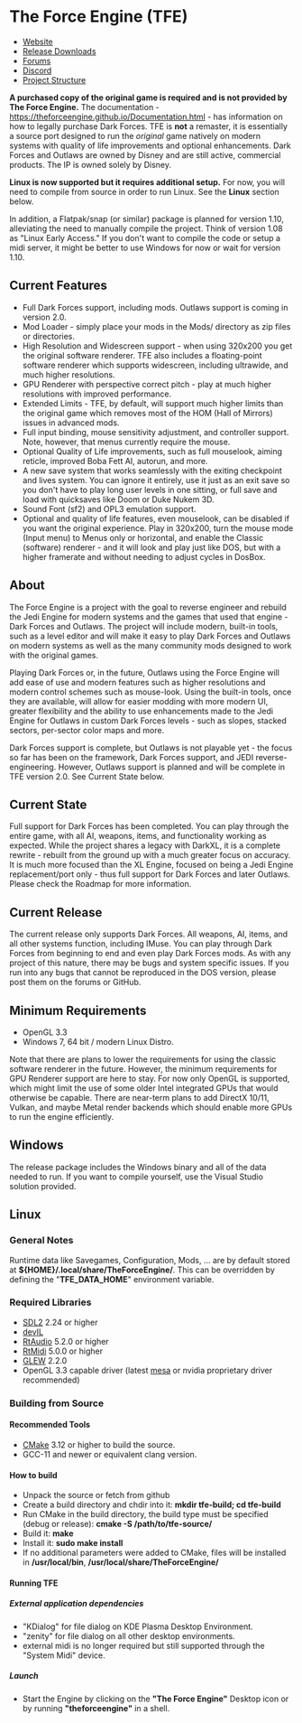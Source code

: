 # The Force Engine (TFE)
* [Website](https://theforceengine.github.io/)
* [Release Downloads](https://theforceengine.github.io/downloads.html)
* [Forums](https://the-force-engine.freeforums.net/)
* [Discord](https://discord.gg/hpsJnY9)
* [Project Structure](ProjectStructure.md)

**A purchased copy of the original game is required and is not provided by The Force Engine.** The documentation - https://theforceengine.github.io/Documentation.html - has information on how to legally purchase Dark Forces. TFE is **not** a remaster, it is essentially a source port designed to run the *original* game natively on modern systems with quality of life improvements and optional enhancements. Dark Forces and Outlaws are owned by Disney and are still active, commercial products. The IP is owned solely by Disney.

**Linux is now supported but it requires additional setup.** For now, you will need to compile from source in order to run Linux. See the **Linux** section below.

In addition, a Flatpak/snap (or similar) package is planned for version 1.10, alleviating the need to manually compile the project. Think of version 1.08 as "Linux Early Access." If you don't want to compile the code or setup a midi server, it might be better to use Windows for now or wait for version 1.10.

## Current Features
* Full Dark Forces support, including mods. Outlaws support is coming in version 2.0.
* Mod Loader - simply place your mods in the Mods/ directory as zip files or directories.
* High Resolution and Widescreen support - when using 320x200 you get the original software renderer. TFE also includes a floating-point software renderer which supports widescreen, including ultrawide, and much higher resolutions.
* GPU Renderer with perspective correct pitch - play at much higher resolutions with improved performance.
* Extended Limits - TFE, by default, will support much higher limits than the original game which removes most of the HOM (Hall of Mirrors) issues in advanced mods.
* Full input binding, mouse sensitivity adjustment, and controller support. Note, however, that menus currently require the mouse.
* Optional Quality of Life improvements, such as full mouselook, aiming reticle, improved Boba Fett AI, autorun, and more.
* A new save system that works seamlessly with the exiting checkpoint and lives system. You can ignore it entirely, use it just as an exit save so you don't have to play long user levels in one sitting, or full save and load with quicksaves like Doom or Duke Nukem 3D.
* Sound Font (sf2) and OPL3 emulation support.
* Optional and quality of life features, even mouselook, can be disabled if you want the original experience. Play in 320x200, turn the mouse mode (Input menu) to Menus only or horizontal, and enable the Classic (software) renderer - and it will look and play just like DOS, but with a higher framerate and without needing to adjust cycles in DosBox.

## About
The Force Engine is a project with the goal to reverse engineer and rebuild the Jedi Engine for modern systems and the games that used that engine - Dark Forces and Outlaws. The project will include modern, built-in tools, such as a level editor and will make it easy to play Dark Forces and Outlaws on modern systems as well as the many community mods designed to work with the original games.

Playing Dark Forces or, in the future, Outlaws using the Force Engine will add ease of use and modern features such as higher resolutions and modern control schemes such as mouse-look. Using the built-in tools, once they are available, will allow for easier modding with more modern UI, greater flexibility and the ability to use enhancements made to the Jedi Engine for Outlaws in custom Dark Forces levels - such as slopes, stacked sectors, per-sector color maps and more.

Dark Forces support is complete, but Outlaws is not playable yet - the focus so far has been on the framework, Dark Forces support, and JEDI reverse-engineering. However, Outlaws support is planned and will be complete in TFE version 2.0. See Current State below.

## Current State
Full support for Dark Forces has been completed. You can play through the entire game, with all AI, weapons, items, and functionality working as expected. While the project shares a legacy with DarkXL, it is a complete rewrite - rebuilt from the ground up with a much greater focus on accuracy. It is much more focused than the XL Engine, focused on being a Jedi Engine replacement/port only - thus full support for Dark Forces and later Outlaws. Please check the Roadmap for more information.

## Current Release
The current release only supports Dark Forces. All weapons, AI, items, and all other systems function, including IMuse. You can play through Dark Forces from beginning to end and even play Dark Forces mods. As with any project of this nature, there may be bugs and system specific issues. If you run into any bugs that cannot be reproduced in the DOS version, please post them on the forums or GitHub.

## Minimum Requirements
* OpenGL 3.3
* Windows 7, 64 bit / modern Linux Distro.

Note that there are plans to lower the requirements for using the classic software renderer in the future. However, the minimum requirements for GPU Renderer support are here to stay. For now only OpenGL is supported, which might limit the use of some older Intel integrated GPUs that would otherwise be capable. There are near-term plans to add DirectX 10/11, Vulkan, and maybe Metal render backends which should enable more GPUs to run the engine efficiently.

## Windows
The release package includes the Windows binary and all of the data needed to run. If you want to compile yourself, use the Visual Studio solution provided.

## Linux
### General Notes
Runtime data like Savegames, Configuration, Mods, ... are by default stored at __${HOME}/.local/share/TheForceEngine/__.
This can be overridden by defining the "__TFE_DATA_HOME__" environment variable.

### Required Libraries
* [SDL2](TheForceEngine/TFE_FrontEndUI/frontEndUi.cpp) 2.24 or higher
* [devIL](https://openil.sourceforge.net)
* [RtAudio](https://www.music.mcgill.ca/~gary/rtaudio/) 5.2.0 or higher
* [RtMidi](https://www.music.mcgill.ca/~gary/rtmidi/) 5.0.0 or higher
* [GLEW](http://glew.sourceforge.net/) 2.2.0
* OpenGL 3.3 capable driver (latest [mesa](https://www.mesa3d.org) or nvidia proprietary driver recommended)

### Building from Source
#### Recommended Tools
* [CMake](https://cmake.org) 3.12 or higher to build the source.
* GCC-11 and newer or equivalent clang version.
#### How to build
* Unpack the source or fetch from github
* Create a build directory and chdir into it:
__mkdir tfe-build; cd tfe-build__
* Run CMake in the build directory, the build type must be specified (debug or release):
__cmake -S /path/to/tfe-source/__
* Build it:
__make__
* Install it:
__sudo make install__  
* If no additional parameters were added to CMake, files will be installed in __/usr/local/bin__, __/usr/local/share/TheForceEngine/__

#### Running TFE
##### External application dependencies
* "KDialog" for file dialog on KDE Plasma Desktop Environment.
* "zenity" for file dialog on all other desktop environments.
* external midi is no longer required but still supported through the "System Midi" device.

##### Launch
* Start the Engine by clicking on the __"The Force Engine"__ Desktop icon or by running  __"theforceengine"__ in a shell.
